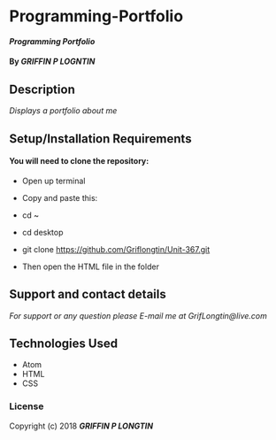 # Programming-Portfolio

#### _Programming Portfolio_

#### By _**GRIFFIN P LOGNTIN**_

## Description

_Displays a portfolio about me_

## Setup/Installation Requirements

#### You will need to clone the repository:

* Open up terminal
* Copy and paste this:
* cd ~
* cd desktop
* git clone https://github.com/Griflongtin/Unit-367.git

* Then open the HTML file in the folder

## Support and contact details

_For support or any question please E-mail me at GrifLongtin@live.com_

## Technologies Used

  * Atom
  * HTML
  * CSS
  
### License

Copyright (c) 2018 **_GRIFFIN P LONGTIN_**
